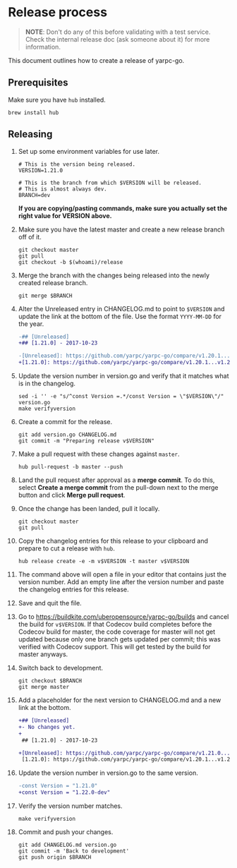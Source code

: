 Release process
===============

> **NOTE**: Don't do any of this before validating with a test service. Check
> the internal release doc (ask someone about it) for more information.

This document outlines how to create a release of yarpc-go.

Prerequisites
-------------

Make sure you have `hub` installed.

```
brew install hub
```

Releasing
---------

1.  Set up some environment variables for use later.

    ```
    # This is the version being released.
    VERSION=1.21.0

    # This is the branch from which $VERSION will be released.
    # This is almost always dev.
    BRANCH=dev
    ```

    **If you are copying/pasting commands, make sure you actually set the right
    value for VERSION above.**

2.  Make sure you have the latest master and create a new release branch off of
    it.

    ```
    git checkout master
    git pull
    git checkout -b $(whoami)/release
    ```

3.  Merge the branch with the changes being released into the newly created
    release branch.

    ```
    git merge $BRANCH
    ```

4.  Alter the Unreleased entry in CHANGELOG.md to point to `$VERSION` and
    update the link at the bottom of the file. Use the format `YYYY-MM-DD` for
    the year.

    ```diff
    -## [Unreleased]
    +## [1.21.0] - 2017-10-23
    ```

    ```diff
    -[Unreleased]: https://github.com/yarpc/yarpc-go/compare/v1.20.1...HEAD
    +[1.21.0]: https://github.com/yarpc/yarpc-go/compare/v1.20.1...v1.21.0
    ```


5.  Update the version number in version.go and verify that it matches what is
    in the changelog.

    ```
    sed -i '' -e "s/^const Version =.*/const Version = \"$VERSION\"/" version.go
    make verifyversion
    ```

6.  Create a commit for the release.

    ```
    git add version.go CHANGELOG.md
    git commit -m "Preparing release v$VERSION"
    ```

7.  Make a pull request with these changes against `master`.

    ```
    hub pull-request -b master --push
    ```

8.  Land the pull request after approval as a **merge commit**. To do this,
    select **Create a merge commit** from the pull-down next to the merge
    button and click **Merge pull request**.

9.  Once the change has been landed, pull it locally.

    ```
    git checkout master
    git pull
    ```

10. Copy the changelog entries for this release to your clipboard and prepare
    to cut a release with `hub`.

    ```
    hub release create -e -m v$VERSION -t master v$VERSION
    ```

11. The command above will open a file in your editor that contains just the
    version number. Add an empty line after the version number and paste the
    changelog entries for this release.

12. Save and quit the file.

13. Go to <https://buildkite.com/uberopensource/yarpc-go/builds> and cancel the
    build for `v$VERSION`. If that Codecov build completes before the Codecov
    build for master, the code coverage for master will not get updated because
    only one branch gets updated per commit; this was verified with Codecov
    support. This will get tested by the build for master anyways.

14. Switch back to development.

    ```
    git checkout $BRANCH
    git merge master
    ```

15. Add a placeholder for the next version to CHANGELOG.md and a new link at
    the bottom.

    ```diff
    +## [Unreleased]
    +- No changes yet.
    +
     ## [1.21.0] - 2017-10-23
    ```

    ```diff
    +[Unreleased]: https://github.com/yarpc/yarpc-go/compare/v1.21.0...HEAD
     [1.21.0]: https://github.com/yarpc/yarpc-go/compare/v1.20.1...v1.21.0
    ```

16. Update the version number in version.go to the same version.

    ```diff
    -const Version = "1.21.0"
    +const Version = "1.22.0-dev"
    ```

17. Verify the version number matches.

    ```
    make verifyversion
    ```

18. Commit and push your changes.

    ```
    git add CHANGELOG.md version.go
    git commit -m 'Back to development'
    git push origin $BRANCH
    ```
